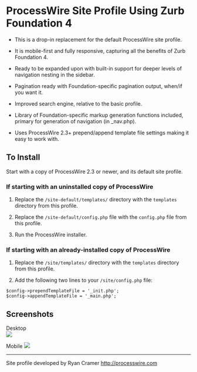 # ProcessWire Site Profile Using Zurb Foundation 4

- This is a drop-in replacement for the default ProcessWire site profile. 

- It is mobile-first and fully responsive, capturing all the benefits of 
  Zurb Foundation 4.

- Ready to be expanded upon with built-in support for deeper levels
  of navigation nesting in the sidebar.

- Pagination ready with Foundation-specific pagination output, when/if 
  you want it. 

- Improved search engine, relative to the basic profile. 

- Library of Foundation-specific markup generation functions included,
  primary for generation of navigation (in _nav.php). 

- Uses ProcessWire 2.3+ prepend/append template file settings making 
  it easy to work with. 


## To Install

Start with a copy of ProcessWire 2.3 or newer, and its default site profile. 

### If starting with an uninstalled copy of ProcessWire

1. Replace the `/site-default/templates/` directory with the `templates` 
   directory from this profile. 

2. Replace the `/site-default/config.php` file with the `config.php` file 
   from this profile.

3. Run the ProcessWire installer.

### If starting with an already-installed copy of ProcessWire

1. Replace the `/site/templates/` directory with the `templates` 
   directory from this profile. 

2. Add the following two lines to your `/site/config.php` file: 

```
$config->prependTemplateFile = '_init.php';
$config->appendTemplateFile = '_main.php';
```


## Screenshots

Desktop  
<img src='https://raw.github.com/ryancramerdesign/FoundationSiteProfile/master/screenshot-desktop.jpg' />

Mobile
<img src='https://raw.github.com/ryancramerdesign/FoundationSiteProfile/master/screenshot-mobile.jpg' />

------------

Site profile developed by Ryan Cramer
http://processwire.com 

